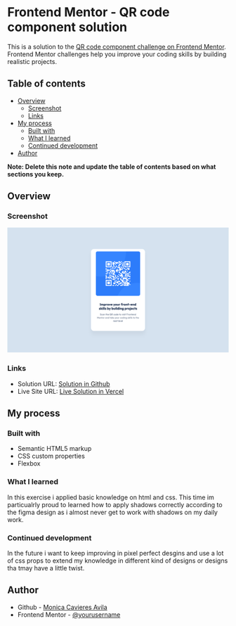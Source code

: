 # Frontend Mentor - QR code component solution

This is a solution to the [QR code component challenge on Frontend Mentor](https://www.frontendmentor.io/challenges/qr-code-component-iux_sIO_H). Frontend Mentor challenges help you improve your coding skills by building realistic projects. 

## Table of contents

- [Overview](#overview)
  - [Screenshot](#screenshot)
  - [Links](#links)
- [My process](#my-process)
  - [Built with](#built-with)
  - [What I learned](#what-i-learned)
  - [Continued development](#continued-development)
- [Author](#author)

**Note: Delete this note and update the table of contents based on what sections you keep.**

## Overview

### Screenshot

![](./solution_screenshot.png)

### Links

- Solution URL: [Solution in Github](https://github.com/monicavieres/qr-code-component-main)
- Live Site URL: [Live Solution in Vercel](https://qr-code-component-main-seven-gold.vercel.app/)

## My process

### Built with

- Semantic HTML5 markup
- CSS custom properties
- Flexbox

### What I learned

In this exercise i applied basic knowledge on html and css. This time im particualrly proud to learned how to apply shadows correctly according to the figma design as i almost never get to work with shadows on my daily work.

### Continued development

In the future i want to keep improving in pixel perfect desgins and use a lot of css
props to extend my knowledge in different kind of designs or designs tha tmay have a little twist.

## Author

- Github - [Monica Cavieres Avila](https://github.com/monicavieres)
- Frontend Mentor - [@yourusername](https://www.frontendmentor.io/profile/monicavieres)
